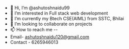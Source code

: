 - 👋 Hi, I’m @ashutoshnaidu99
- 👀 I’m interested in Full stack web development
- 🌱 I’m currently my Btech CSE(AIML) from SSTC, Bhilai
- 💞️ I’m looking to collaborate on projects 
- 📫 How to reach me --
- Email- ashutoshnaidu120@gmail.com
- Contact - 6265946013

<!---
ashutoshnaidu99/ashutoshnaidu99 is a ✨ special ✨ repository because its `README.md` (this file) appears on your GitHub profile.
You can click the Preview link to take a look at your changes.
--->
